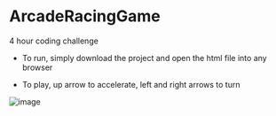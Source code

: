 # ArcadeRacingGame
4 hour coding challenge


- To run, simply download the project and open the html file into any browser


- To play, up arrow to accelerate, left and right arrows to turn

![image](https://user-images.githubusercontent.com/26506402/182030978-6dc07982-50f4-4f73-9c04-e8e94c12331c.png)
